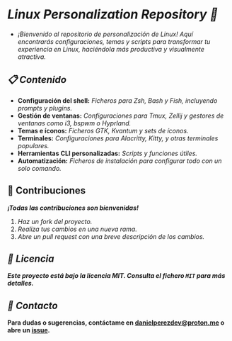<!-- Autor: Daniel Benjamin Perez Morales -->
<!-- GitHub: https://github.com/DanielPerezMoralesDev13 -->
<!-- Correo electrónico: danielperezdev@proton.me -->

# ***Linux Personalization Repository 🌟***

- *¡Bienvenido al repositorio de personalización de Linux! Aquí encontrarás configuraciones, temas y scripts para transformar tu experiencia en Linux, haciéndola más productiva y visualmente atractiva.*

## ***📋 Contenido***

- **Configuración del shell:** *Ficheros para Zsh, Bash y Fish, incluyendo prompts y plugins.*
- **Gestión de ventanas:** *Configuraciones para Tmux, Zellij y gestores de ventanas como i3, bspwm o Hyprland.*
- **Temas e íconos:** *Ficheros GTK, Kvantum y sets de íconos.*
- **Terminales:** *Configuraciones para Alacritty, Kitty, y otras terminales populares.*
- **Herramientas CLI personalizadas:** *Scripts y funciones útiles.*
- **Automatización:** *Ficheros de instalación para configurar todo con un solo comando.*

## 🤝 Contribuciones  

***¡Todas las contribuciones son bienvenidas!***

1. *Haz un fork del proyecto.*
2. *Realiza tus cambios en una nueva rama.*
3. *Abre un pull request con una breve descripción de los cambios.*

## ***📄 Licencia***

***Este proyecto está bajo la licencia MIT. Consulta el fichero `MIT` para más detalles.***

## ***💬 Contacto***

**Para dudas o sugerencias, contáctame en [danielperezdev@proton.me](danielperezdev@proton.me "danielperezdev@proton.me") o abre un [issue](https://github.com/DanielPerezMoralesDev13/Notes/issues).**
